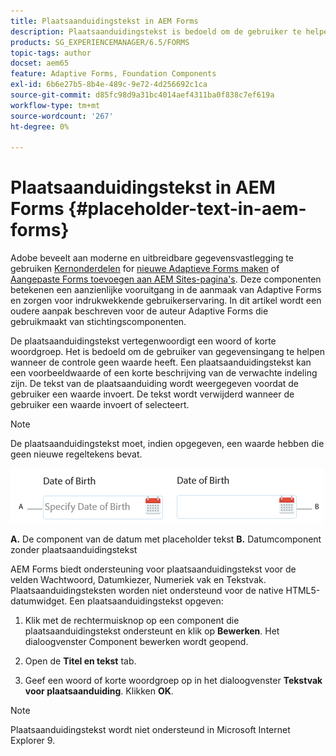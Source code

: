 ```yaml
---
title: Plaatsaanduidingstekst in AEM Forms
description: Plaatsaanduidingstekst is bedoeld om de gebruiker te helpen bij het invoeren van gegevens wanneer het besturingselement geen waarde heeft. Dit kan een samplewaarde of een korte beschrijving van de verwachte indeling zijn.
products: SG_EXPERIENCEMANAGER/6.5/FORMS
topic-tags: author
docset: aem65
feature: Adaptive Forms, Foundation Components
exl-id: 6b6e27b5-8b4e-489c-9e72-4d256692c1ca
source-git-commit: d85fc98d9a31bc4014aef4311ba0f838c7ef619a
workflow-type: tm+mt
source-wordcount: '267'
ht-degree: 0%

---
```


# Plaatsaanduidingstekst in AEM Forms {#placeholder-text-in-aem-forms}

<span class="preview"> Adobe beveelt aan moderne en uitbreidbare gegevensvastlegging te gebruiken [Kernonderdelen](https://experienceleague.adobe.com/docs/experience-manager-core-components/using/adaptive-forms/introduction.html) for [nieuwe Adaptieve Forms maken](/help/forms/using/create-an-adaptive-form-core-components.md) of [Aangepaste Forms toevoegen aan AEM Sites-pagina&#39;s](/help/forms/using/create-or-add-an-adaptive-form-to-aem-sites-page.md). Deze componenten betekenen een aanzienlijke vooruitgang in de aanmaak van Adaptive Forms en zorgen voor indrukwekkende gebruikerservaring. In dit artikel wordt een oudere aanpak beschreven voor de auteur Adaptive Forms die gebruikmaakt van stichtingscomponenten. </span>

De plaatsaanduidingstekst vertegenwoordigt een woord of korte woordgroep. Het is bedoeld om de gebruiker van gegevensingang te helpen wanneer de controle geen waarde heeft. Een plaatsaanduidingstekst kan een voorbeeldwaarde of een korte beschrijving van de verwachte indeling zijn. De tekst van de plaatsaanduiding wordt weergegeven voordat de gebruiker een waarde invoert. De tekst wordt verwijderd wanneer de gebruiker een waarde invoert of selecteert.

>[!NOTE]
>
>De plaatsaanduidingstekst moet, indien opgegeven, een waarde hebben die geen nieuwe regeltekens bevat.

![Datumcomponent met en zonder plaatsaanduidingstekst](assets/dat-picker-place-holder-text.png)

**A.** De component van de datum met placeholder tekst **B.** Datumcomponent zonder plaatsaanduidingstekst

AEM Forms biedt ondersteuning voor plaatsaanduidingstekst voor de velden Wachtwoord, Datumkiezer, Numeriek vak en Tekstvak.\
Plaatsaanduidingsteksten worden niet ondersteund voor de native HTML5-datumwidget. Een plaatsaanduidingstekst opgeven:

1. Klik met de rechtermuisknop op een component die plaatsaanduidingstekst ondersteunt en klik op **Bewerken**. Het dialoogvenster Component bewerken wordt geopend.

1. Open de **Titel en tekst** tab.
1. Geef een woord of korte woordgroep op in het dialoogvenster **Tekstvak voor plaatsaanduiding**. Klikken **OK**.

>[!NOTE]
>
>Plaatsaanduidingstekst wordt niet ondersteund in Microsoft Internet Explorer 9.
